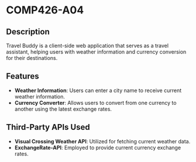 # COMP426-A04
## Description
Travel Buddy is a client-side web application that serves as a travel assistant, helping users with weather information and currency conversion for their destinations.

## Features
- **Weather Information**: Users can enter a city name to receive current weather information.
- **Currency Converter**: Allows users to convert from one currency to another using the latest exchange rates.

## Third-Party APIs Used
- **Visual Crossing Weather API**: Utilized for fetching current weather data.
- **ExchangeRate-API**: Employed to provide current currency exchange rates.
